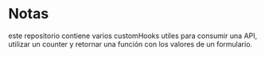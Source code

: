 # Notas 

este repositorio contiene varios customHooks utiles para consumir una API, utilizar un counter y retornar una función con los valores de un formulario.